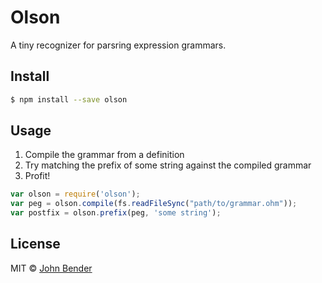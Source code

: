 # Olson

A tiny recognizer for parsring expression grammars.


## Install

```sh
$ npm install --save olson
```


## Usage

1. Compile the grammar from a definition
2. Try matching the prefix of some string against the compiled grammar
3. Profit!

```js
var olson = require('olson');
var peg = olson.compile(fs.readFileSync("path/to/grammar.ohm"));
var postfix = olson.prefix(peg, 'some string');
```

## License

MIT © [John Bender](johnbender.us)
